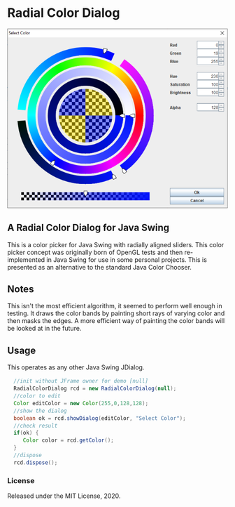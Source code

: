 # Radial Color Dialog #

![UI Image](RCD-ScreenShot.png)


## A Radial Color Dialog for Java Swing ##

This is a color picker for Java Swing with radially aligned sliders.  This color picker concept was originally born of OpenGL tests and then re-implemented in Java Swing for use in some personal projects.  This is presented as an alternative to the standard Java Color Chooser.  


## Notes ##
This isn't the most efficient algorithm, it seemed to perform well enough in testing.  It draws the color bands by painting short rays of varying color and then masks the edges.  A more efficient way of painting the color bands will be looked at in the future.

## Usage ##
This operates as any other Java Swing JDialog.  

```java
  //init without JFrame owner for demo [null]
  RadialColorDialog rcd = new RadialColorDialog(null);
  //color to edit
  Color editColor = new Color(255,0,128,128);
  //show the dialog
  boolean ok = rcd.showDialog(editColor, "Select Color");
  //check result
  if(ok) {
     Color color = rcd.getColor();
  } 
  //dispose
  rcd.dispose();
```

### License ###
Released under the MIT License, 2020.




